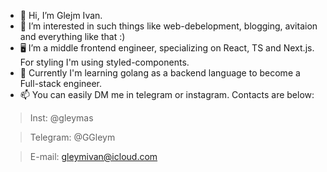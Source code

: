 - 👋 Hi, I’m Glejm Ivan.
- 👀 I’m interested in such things like web-debelopment, blogging, avitaion and everything like that :)
- 🖥️ I’m a middle frontend engineer, specializing on React, TS and Next.js. For styling I'm using styled-components.
- 🌱 Currently I'm learning golang as a backend language to become a Full-stack engineer.
- 📫 You can easily DM me in telegram or instagram. Contacts are below:

> Inst: @gleymas

> Telegram: @GGleym

> E-mail: gleymivan@icloud.com

<!---
GGleym/GGleym is a ✨ special ✨ repository because its `README.md` (this file) appears on your GitHub profile.
You can click the Preview link to take a look at your changes.
--->

